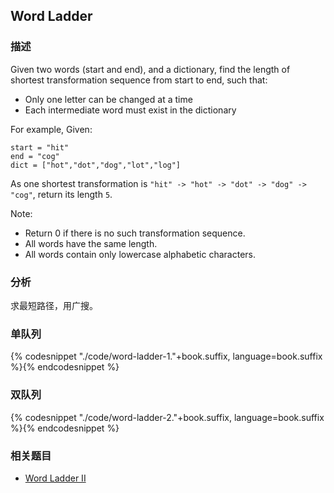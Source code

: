 ## Word Ladder


### 描述

Given two words (start and end), and a dictionary, find the length of shortest transformation sequence from start to end, such that:

* Only one letter can be changed at a time
* Each intermediate word must exist in the dictionary

For example, Given:

```
start = "hit"
end = "cog"
dict = ["hot","dot","dog","lot","log"]
```

As one shortest transformation is `"hit" -> "hot" -> "dot" -> "dog" -> "cog"`, return its length `5`.

Note:

* Return 0 if there is no such transformation sequence.
* All words have the same length.
* All words contain only lowercase alphabetic characters.


### 分析

求最短路径，用广搜。


### 单队列

{% codesnippet "./code/word-ladder-1."+book.suffix, language=book.suffix %}{% endcodesnippet %}


### 双队列

{% codesnippet "./code/word-ladder-2."+book.suffix, language=book.suffix %}{% endcodesnippet %}


### 相关题目

* [Word Ladder II](word-ladder-ii.md)

